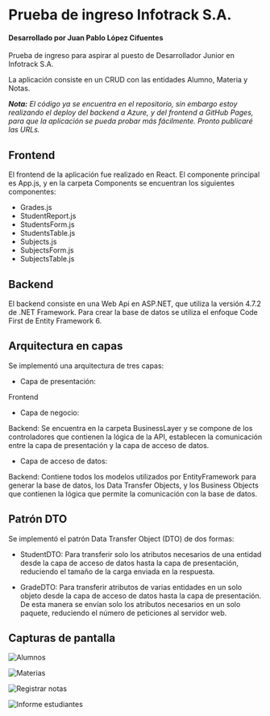 # Prueba de ingreso Infotrack S.A.
#### Desarrollado por Juan Pablo López Cifuentes

Prueba de ingreso para aspirar al puesto de Desarrollador Junior en Infotrack S.A.

La aplicación consiste en un CRUD con las entidades Alumno, Materia y Notas.

_**Nota:** El código ya se encuentra en el repositorio, sin embargo estoy realizando el deploy del backend a Azure, y del frontend a GitHub Pages, para que la aplicación se pueda probar más fácilmente. Pronto publicaré las URLs._

## Frontend

El frontend de la aplicación fue realizado en React.
El componente principal es App.js, y en la carpeta Components se encuentran los siguientes componentes:

* Grades.js  
* StudentReport.js  
* StudentsForm.js  
* StudentsTable.js  
* Subjects.js  
* SubjectsForm.js  
* SubjectsTable.js  

## Backend

El backend consiste en una Web Api en ASP.NET, que utiliza la versión 4.7.2 de .NET Framework. Para crear la base de datos se utiliza el enfoque Code First de Entity Framework 6.

## Arquitectura en capas

Se implementó una arquitectura de tres capas:

* Capa de presentación:  

Frontend

* Capa de negocio:  

Backend: Se encuentra en la carpeta BusinessLayer y se compone de los controladores que contienen la lógica de la API, establecen la comunicación entre la capa de presentación y la capa de acceso de datos.

* Capa de acceso de datos:

Backend: Contiene todos los modelos utilizados por EntityFramework para generar la base de datos, los Data Transfer Objects, y los Business Objects que contienen la lógica que permite la comunicación con la base de datos.

## Patrón DTO

Se implementó el patrón Data Transfer Object (DTO) de dos formas:

* StudentDTO: Para transferir solo los atributos necesarios de una entidad desde la capa de acceso de datos hasta la capa de presentación, reduciendo el tamaño de la carga enviada en la respuesta.

* GradeDTO: Para transferir atributos de varias entidades en un solo objeto desde la capa de acceso de datos hasta la capa de presentación. De esta manera se envían solo los atributos necesarios en un solo paquete, reduciendo el número de peticiones al servidor web.

## Capturas de pantalla

![Alumnos](https://i.imgur.com/PsCkShF.png)

![Materias](https://i.imgur.com/rh9A92O.png)

![Registrar notas](https://i.imgur.com/dHXd0zT.png)

![Informe estudiantes](https://i.imgur.com/QdlmaGd.png)